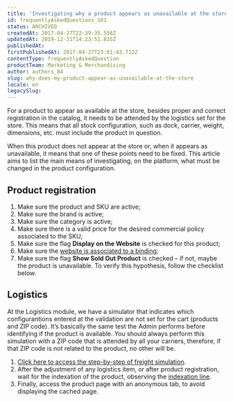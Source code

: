 ```yaml
---
title: 'Investigating why a product appears as unavailable at the store'
id: frequentlyAskedQuestions_161
status: ARCHIVED
createdAt: 2017-04-27T22:39:35.556Z
updatedAt: 2019-12-31T14:23:51.835Z
publishedAt: 
firstPublishedAt: 2017-04-27T23:01:43.712Z
contentType: frequentlyAskedQuestion
productTeam: Marketing & Merchandising
author: authors_84
slug: why-does-my-product-appear-as-unavailable-at-the-store
locale: en
legacySlug: 
---
```


For a product to appear as available at the store, besides proper and correct registration in the catalog, it needs to be attended by the logistics set for the store. This means that all stock configuration, such as dock, carrier, weight, dimensions, etc. must include the product in question.

When this product does not appear at the store or, when it appears as unavailable, it means that one of these points need to be fixed. This article aims to list the main means of investigating, on the platform, what must be changed in the product configuration.

## Product registration

1. Make sure the product and SKU are active;
2. Make sure the brand is active;
3. Make sure the category is active;
4. Make sure there is a valid price for the desired commercial policy associated to the SKU;
5. Make sure the flag **Display on the Website** is checked for this product;
6. Make sure the [website is associated to a binding](/en/faq/website-with-error-how-to-fix-it "website is associated to a binding");
7. Make sure the flag **Show Sold Out Product** is checked &#8211; if not, maybe the product is unavailable. To verify this hypothesis, follow the checklist below.

## Logistics

At the Logistics module, we have a simulator that indicates which configurantions entered at the validation are not set for the cart (products and ZIP code). It&#8217;s basically the same test the Admin performs before identifying if the product is available.
You should always perform this simulation with a ZIP code that is attended by all your carriers, therefore, if that ZIP code is not related to the product, no other will be.

1. [Click here to access the step-by-step of freight simulation](/en/tutorial/freight-simulation).
2. After the adjustment of any logistics item, or after product registration, wait for the indexation of the product, observing the [indexation line](/en/tutorial/understanding-how-indexation-works/).
3. Finally, access the product page with an anonymous tab, to avoid displaying the cached page.
